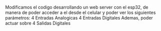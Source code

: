 Modificamos el codigo desarrollando un web server con el esp32, de manera de poder
acceder a el desde el celular y poder ver los siguientes parámetros:
4 Entradas Analogicas
4 Entradas Digitales
Ademas, poder actuar sobre
4 Salidas Digitales